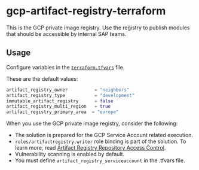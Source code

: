 # gcp-artifact-registry-terraform

This is the GCP private image registry. Use the registry to publish modules that should be accessible by internal SAP teams.

## Usage

Configure variables in the [`terraform.tfvars`](../../environments/prod/terraform.tfvars) file.

These are the default values:

```terraform
artifact_registry_owner          = "neighbors"
artifact_registry_type           = "development"
immutable_artifact_registry      = false
artifact_registry_multi_region   = true
artifact_registry_primary_area  = "europe"
```

When you use the GCP private image registry, consider the following: 

- The solution is prepared for the GCP Service Account related execution.
- `roles/artifactregistry.writer` role binding is part of the solution. To learn more, read [Artifact Registry Repository Access Control](https://cloud.google.com/artifact-registry/docs/access-control).
- Vulnerability scanning is enabled by default.
- You must define `artifact_registry_serviceaccount` in the .tfvars file.
